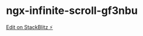 # ngx-infinite-scroll-gf3nbu

[Edit on StackBlitz ⚡️](https://stackblitz.com/edit/ngx-infinite-scroll-gf3nbu)